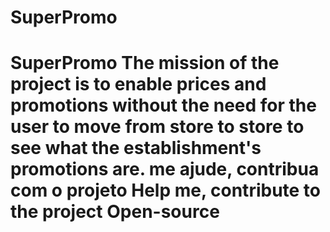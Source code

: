 # SuperPromo
# SuperPromo The mission of the project is to enable prices and promotions without the need for the user to move from store to store to see what the establishment's promotions are.   me ajude, contribua com o projeto Help me, contribute to the project Open-source
